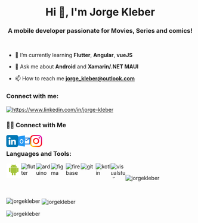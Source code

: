 <h1 align="center">Hi 👋, I'm Jorge Kleber</h1>
<h3 align="center">A mobile developer passionate for Movies, Series and comics!</h3>

<br />

- 🌱 I’m currently learning **Flutter**, **Angular**, **vueJS**

- 💬 Ask me about **Android** and **Xamarin/.NET MAUI**

- 📫 How to reach me **jorge_kleber@outlook.com**

<h3 align="left">Connect with me:</h3>
<p align="left">
<a href="https://www.linkedin.com/in/jorge-kleber" target="blank"><img align="center" src="https://raw.githubusercontent.com/rahuldkjain/github-profile-readme-generator/master/src/images/icons/Social/linked-in-alt.svg" alt="https://www.linkedin.com/in/jorge-kleber" height="30" width="40" /></a>
</p>

### 🤝🏻 Connect with Me

<p>
  <a href="https://www.linkedin.com/in/jorge-kleber"/>
    <img align="left" alt="LinkedIn" width="32px" src="https://github.com/vtnorton/vtnorton/blob/main/img/linkedin.png">
  </a>
  <a href="mailto:jorge_kleber@outlook.com">
    <img align="left" alt="E-mail" width="32px" src="https://github.com/vtnorton/vtnorton/blob/main/img/outlook.png"/>
  </a>
  <a href="https://www.instagram.com/kleber_code">
    <img align="left" alt="Instagram" width="32px" src="https://github.com/vtnorton/vtnorton/blob/main/img/instagram.png"/>
  </a>
</p>

<br />

### Languages and Tools:

<img align="left" src="https://raw.githubusercontent.com/devicons/devicon/master/icons/android/android-original-wordmark.svg" alt="android" width="40" height="40"/> 
<img align="left" src="https://www.vectorlogo.zone/logos/flutterio/flutterio-icon.svg" alt="flutter" width="40" height="40"/>
<img align="left" src="https://cdn.worldvectorlogo.com/logos/arduino-1.svg" alt="arduino" width="40" height="40"/>
<img align="left" src="https://www.vectorlogo.zone/logos/figma/figma-icon.svg" alt="figma" width="40" height="40"/>
<img align="left" src="https://www.vectorlogo.zone/logos/firebase/firebase-icon.svg" alt="firebase" width="40" height="40"/>
<img align="left" src="https://www.vectorlogo.zone/logos/git-scm/git-scm-icon.svg" alt="git" width="40" height="40"/>
<img align="left" src="https://www.vectorlogo.zone/logos/kotlinlang/kotlinlang-icon.svg" alt="kotlin" width="40" height="40"/>
<img align="left"  width="40" height="40" alt="visualstudio" src="https://cdn.jsdelivr.net/gh/devicons/devicon/icons/visualstudio/visualstudio-plain.svg" />

<br />
   
<p> <img src="https://komarev.com/ghpvc/?username=jorgekleber&label=Profile%20views&color=0e75b6&style=flat" alt="jorgekleber" /> </p>

<br />

<p><img align="left" src="https://github-readme-stats.vercel.app/api/top-langs?username=jorgekleber&show_icons=true&theme=dark&locale=en&layout=compact" alt="jorgekleber" /></p>

<p>&nbsp;<img align="center" src="https://github-readme-stats.vercel.app/api?username=jorgekleber&show_icons=true&theme=dark&locale=en" alt="jorgekleber" /></p>

<p><img align="center" src="https://github-readme-streak-stats.herokuapp.com/?user=jorgekleber&theme=dark" alt="jorgekleber" /></p>
